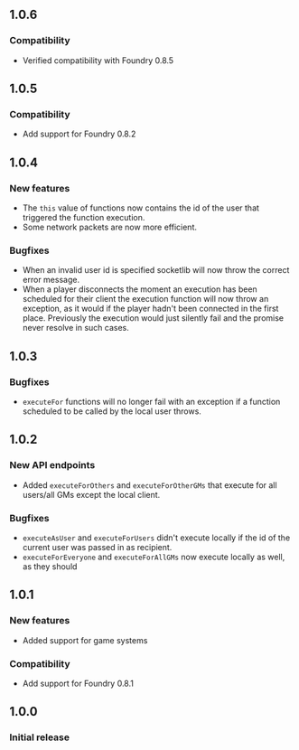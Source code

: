 ## 1.0.6
### Compatibility
- Verified compatibility with Foundry 0.8.5


## 1.0.5
### Compatibility
- Add support for Foundry 0.8.2


## 1.0.4
### New features
- The `this` value of functions now contains the id of the user that triggered the function execution.
- Some network packets are now more efficient.

### Bugfixes
- When an invalid user id is specified socketlib will now throw the correct error message.
- When a player disconnects the moment an execution has been scheduled for their client the execution function will now throw an exception, as it would if the player hadn't been connected in the first place. Previously the execution would just silently fail and the promise never resolve in such cases.


## 1.0.3
### Bugfixes
- `executeFor` functions will no longer fail with an exception if a function scheduled to be called by the local user throws.


## 1.0.2
### New API endpoints
- Added `executeForOthers` and `executeForOtherGMs` that execute for all users/all GMs except the local client.

### Bugfixes
- `executeAsUser` and `executeForUsers` didn't execute locally if the id of the current user was passed in as recipient.
- `executeForEveryone` and `executeForAllGMs` now execute locally as well, as they should


## 1.0.1
### New features
- Added support for game systems

### Compatibility
- Add support for Foundry 0.8.1


## 1.0.0
### Initial release
